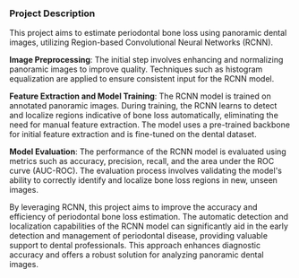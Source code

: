 ### Project Description

This project aims to estimate periodontal bone loss using panoramic dental images, utilizing Region-based Convolutional Neural Networks (RCNN).

**Image Preprocessing**: The initial step involves enhancing and normalizing panoramic images to improve quality. Techniques such as histogram equalization are applied to ensure consistent input for the RCNN model.

**Feature Extraction and Model Training**: The RCNN model is trained on annotated panoramic images. During training, the RCNN learns to detect and localize regions indicative of bone loss automatically, eliminating the need for manual feature extraction. The model uses a pre-trained backbone for initial feature extraction and is fine-tuned on the dental dataset.

**Model Evaluation**: The performance of the RCNN model is evaluated using metrics such as accuracy, precision, recall, and the area under the ROC curve (AUC-ROC). The evaluation process involves validating the model's ability to correctly identify and localize bone loss regions in new, unseen images.

By leveraging RCNN, this project aims to improve the accuracy and efficiency of periodontal bone loss estimation. The automatic detection and localization capabilities of the RCNN model can significantly aid in the early detection and management of periodontal disease, providing valuable support to dental professionals. This approach enhances diagnostic accuracy and offers a robust solution for analyzing panoramic dental images.
